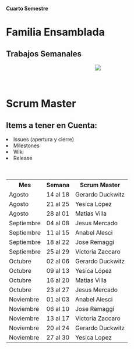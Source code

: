 ****Cuarto Semestre****



 <div style=background-color: #D44141>
  <h1 aling="center">Familia Ensamblada</h1>
  <h2 aling="center">Trabajos Semanales</h2>
  
 <center> <img src="https://i.pinimg.com/564x/2a/9c/31/2a9c3107df7da22bcc343724da0f5565.jpg" width:"20px", height:"auto"></center>
<br><br><H1>Scrum Master</H1>
<H2>Items a tener en Cuenta: </H2>
<li>Issues (apertura y cierre) </li>
<li>Milestones </li>
<li>Wiki</li>
<li>Release</li>
<br>
<br/>
  <center>
    
  <table>
    <tr>
      <th>Mes</th>
      <th>Semana</th>
      <th>Scrum Master</th>
    </tr>
    <tr>
      <td> Agosto </td>
      <td> 14 al 18 </td>
      <td> Gerardo Duckwitz </td>
    </tr>
    <tr>
      <td> Agosto </td>
      <td> 21 al 25 </td>
      <td> Yesica López </td>
    </tr>
    <tr>
      <td> Agosto </td>
      <td> 28 al 01 </td>
      <td> Matias Villa </td>
    </tr>
    <tr>
      <td> Septiembre </td>
      <td> 04 al 08 </td>
      <td> Jesus Mercado </td>
    </tr>
    <tr>
      <td> Septiembre </td>
      <td> 11 al 15 </td>
      <td> Anabel Alesci </td>
    </tr>
    <tr>
      <td> Septiembre </td>
      <td> 18 al 22 </td>
      <td> Jose Remaggi </td>
    </tr>
    <tr>
      <td> Septiembre </td>
      <td> 25 al 29 </td>
      <td> Victoria Zaccaro </td>
    </tr>
    <tr>
      <td> Octubre </td>
      <td> 02 al 06 </td>
      <td> Gerardo Duckwitz </td>
    </tr>
    <tr>
      <td> Octubre </td>
      <td> 09 al 13 </td>
      <td> Yesica López </td>
    </tr>
    <tr>
      <td> Octubre </td>
      <td> 16 al 20 </td>
      <td> Matias Villa</td>
    </tr>
     <tr>
      <td> Octubre </td>
      <td> 23 al 27 </td>
      <td> Jesus Mercado </td>
    </tr>
     <tr>
      <td> Noviembre </td>
      <td> 01 al 03</td>
      <td> Anabel Alesci </td>
    </tr>
     <tr>
      <td> Noviembre </td>
      <td> 06 al 10 </td>
      <td> Jose Remaggi </td>
    </tr>
     <tr>
      <td> Noviembre </td>
      <td>13 al 17 </td>
      <td> Victoria Zaccaro </td>
    </tr>
        <tr>
      <td> Noviembre </td>
      <td>20 al 24 </td>
      <td> Gerardo Duckwitz </td>
    </tr>
        <tr>
      <td> Noviembre </td>
      <td>27 al 30 </td>
      <td> Yesica Lopez </td>
    </tr>
    
